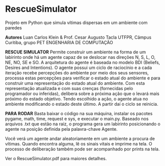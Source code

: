 # RescueSimulator
Projeto em Python que simula vítimas dispersas em um ambiente com paredes

**Autores**
Luan Carlos Klein & Prof. Cesar Augusto Tacla
UTFPR, Câmpus Curitiba, grupo PET ENGENHARIA DE COMPUTAÇÃO

**RESCUE SIMULATOR**
Permite construir um ambiente na forma de um labirinto onde há um agente capaz de se deslocar nas direções N, S, L, O, NE, NO, SE e SO. A arquitetura do agente é baseada no modelo BDI (Beliefs, Desires and Intentions). 
O agente possui um ciclo de raciocínio e a cada iteração recebe percepções do ambiente por meio dos seus sensores, processa estas percepções para verificar o estado atual do ambiente e para construir uma representação do estado atual do ambiente. Com esta representação atualizada e com suas crenças (fornecidas pelo programador ou inferidas), delibera sobre a próxima ação que o levará mais próximo do estado objetivo. Tendo escolhido a ação, o agente atua no ambiente modificando o estado deste último. A partir daí o ciclo se reinicia.

**PARA RODAR**
Basta baixar o código na sua máquina, instalar os pacotes pygame, math, time, request e sys, e executar o main.py.
Baseado nos arquivos .txt que estão na raiz, o programa gera um labirinto posicionando o agente na posição definida pela palavra-chave Agente.

Você verá um agente andar aleatoriamente em um ambiente a procura de vítimas. Quando encontra alguma, lê os sinais vitais e imprime na tela. 
O processo de deliberação também pode ser acompanhado por prints na tela.

Ver o RescueSimulator.pdf para maiores detalhes.

